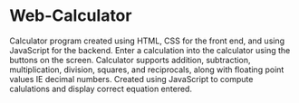 # Web-Calculator
Calculator program created using HTML, CSS for the front end, and using JavaScript for the backend.
Enter a calculation into the calculator using the buttons on the screen. 
Calculator supports addition, subtraction, multiplication, division, squares, and reciprocals, along with floating point values IE decimal numbers.
Created using JavaScript to compute calulations and display correct equation entered.
